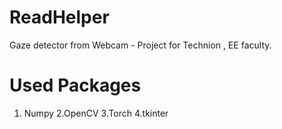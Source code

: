 # ReadHelper
Gaze detector from Webcam - Project for Technion , EE faculty.

# Used Packages
1. Numpy
2.OpenCV
3.Torch
4.tkinter

